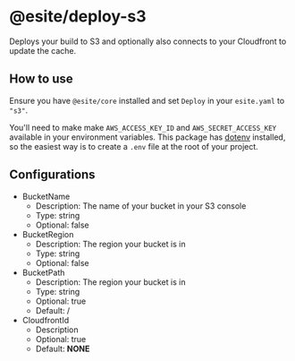 # @esite/deploy-s3

Deploys your build to S3 and optionally also connects to your Cloudfront to update the cache.

## How to use

Ensure you have `@esite/core` installed and set `Deploy` in your `esite.yaml` to `"s3"`.

You'll need to make make `AWS_ACCESS_KEY_ID` and `AWS_SECRET_ACCESS_KEY` available in your environment variables. This package has [dotenv](https://npmjs.com/package/dotenv) installed, so the easiest way is to create a `.env` file at the root of your project.

## Configurations

- BucketName
  - Description: The name of your bucket in your S3 console
  - Type: string
  - Optional: false
- BucketRegion
  - Description: The region your bucket is in
  - Type: string
  - Optional: false
- BucketPath
  - Description: The region your bucket is in
  - Type: string
  - Optional: true
  - Default: /
- CloudfrontId
  - Description
  - Optional: true
  - Default: __NONE__